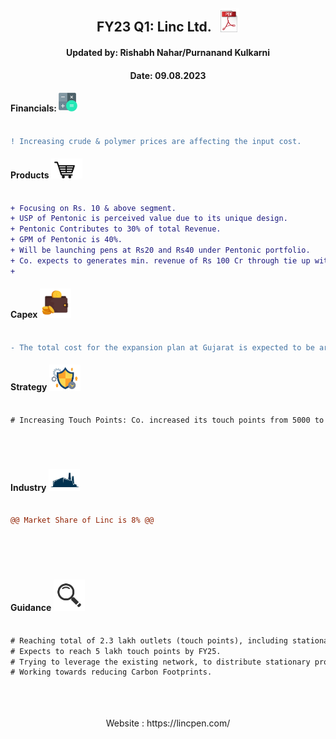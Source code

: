 [fin]: https://www.screener.in/company/LINC/
[products]: https://lincpen.com/products
[capex]: https://eresh-zealous.medium.com/
[strategy]: https://eresh-zealous.medium.com/
[ind]: https://www.verifiedmarketresearch.com/product/india-writing-instruments-market/
[investor_relations]: https://lincpen.com/investor-relations
[concall]: https://www.bseindia.com/xml-data/corpfiling/AttachHis/7563055b-2c41-4b1a-9c16-53231b2789e9.pdf


<div align="center">
  
##  FY23 Q1: Linc Ltd. $~$ [<img alt="Java" width="30px" src="https://github.com/qodeinvestments/Swan-Documentation/blob/main/Systems/100_Baggers/github_pages/logo_files/Pdf%20Logo%201.png" />][concall]
####  Updated by: Rishabh Nahar/Purnanand Kulkarni
####  Date: 09.08.2023

</div>



  
#### Financials:   [<img align="centre" alt="Java" width="30px" src="https://github.com/qodeinvestments/Swan-Documentation/blob/main/Systems/100_Baggers/github_pages/logo_files/Financials%20Logo%201.png" />][fin]
```diff

! Increasing crude & polymer prices are affecting the input cost.


```





#### Products [<img align="centre" alt="Java" width="50px" src="https://github.com/qodeinvestments/Swan-Documentation/blob/main/Systems/100_Baggers/github_pages/logo_files/Products%20Logo%201.jpg" />][products]
```diff

+ Focusing on Rs. 10 & above segment.
+ USP of Pentonic is perceived value due to its unique design.
+ Pentonic Contributes to 30% of total Revenue.
+ GPM of Pentonic is 40%.
+ Will be launching pens at Rs20 and Rs40 under Pentonic portfolio.
+ Co. expects to generates min. revenue of Rs 100 Cr through tie up with Deli, in 3-4 years.
+ 


```





#### Capex [<img align="centre" alt="Java" width="50px" src="https://github.com/qodeinvestments/Swan-Documentation/blob/main/Systems/100_Baggers/github_pages/logo_files/Capex%20Logo%201.jpg" />][capex]
```diff

- The total cost for the expansion plan at Gujarat is expected to be around 50 Cr. First Phase will cost 35 Cr, will be operational by FY24.


```



#### Strategy [<img align="centre" alt="Java" width="50px" src="https://github.com/qodeinvestments/Swan-Documentation/blob/main/Systems/100_Baggers/github_pages/logo_files/Strategy%20Logo%203.jpg" />][strategy]
```diff

# Increasing Touch Points: Co. increased its touch points from 5000 to 1 Lakh outlets from FY20 to FY22.Expects to reach 5 Lakh touch points by FY25.  





```




#### Industry   [<img align="centre" alt="Java" width="50px" src="https://github.com/qodeinvestments/Swan-Documentation/blob/main/Systems/100_Baggers/github_pages/logo_files/Industry%20Logo%201.jpg" />][ind]
```diff

@@ Market Share of Linc is 8% @@






```
#### Guidance [<img align="centre" alt="Java" width="50px" src="https://github.com/qodeinvestments/Swan-Documentation/blob/main/Systems/100_Baggers/github_pages/logo_files/magnifying-glass.svg" />][investor_relations]
```diff

# Reaching total of 2.3 lakh outlets (touch points), including stationary outlets.
# Expects to reach 5 lakh touch points by FY25.
# Trying to leverage the existing network, to distribute stationary products other than pens.
# Working towards reducing Carbon Footprints.





```


<div align="center">
 Website : https://lincpen.com/
</div>



